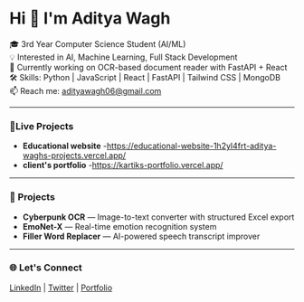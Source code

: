# Hi 👋 I'm Aditya Wagh

🎓 3rd Year Computer Science Student (AI/ML)  
💡 Interested in AI, Machine Learning, Full Stack Development  
🚀 Currently working on OCR-based document reader with FastAPI + React  
🛠️ Skills: Python | JavaScript | React | FastAPI | Tailwind CSS | MongoDB  
📫 Reach me: [adityawagh06@gmail.com](mailto:adityawagh06@gmail.com)

---
### 📌Live Projects
- **Educational website** -https://educational-website-1h2yl4frt-aditya-waghs-projects.vercel.app/
- **client's portfolio**  -https://kartiks-portfolio.vercel.app/ 

---

### 📌 Projects
- **Cyberpunk OCR** — Image-to-text converter with structured Excel export  
- **EmoNet-X** — Real-time emotion recognition system  
- **Filler Word Replacer** — AI-powered speech transcript improver  

---

### 🌐 Let's Connect
[LinkedIn](https://linkedin.com/in/adityawagh06) | [Twitter](https://twitter.com/adityawagh06) | [Portfolio](https://yourwebsite.com)
